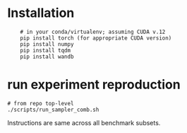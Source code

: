 # Installation

```[bash]
    # in your conda/virtualenv; assuming CUDA v.12
    pip install torch (for appropriate CUDA version)
    pip install numpy
    pip install tqdm
    pip install wandb
```

# run experiment reproduction

```[bash]
# from repo top-level
./scripts/run_sampler_comb.sh
```
Instructions are same across all benchmark subsets.
